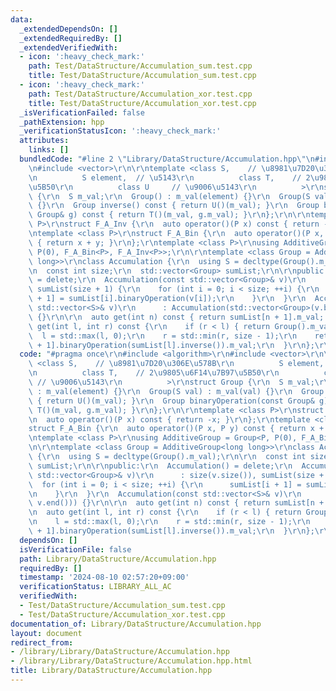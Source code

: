 ```yaml
---
data:
  _extendedDependsOn: []
  _extendedRequiredBy: []
  _extendedVerifiedWith:
  - icon: ':heavy_check_mark:'
    path: Test/DataStructure/Accumulation_sum.test.cpp
    title: Test/DataStructure/Accumulation_sum.test.cpp
  - icon: ':heavy_check_mark:'
    path: Test/DataStructure/Accumulation_xor.test.cpp
    title: Test/DataStructure/Accumulation_xor.test.cpp
  _isVerificationFailed: false
  _pathExtension: hpp
  _verificationStatusIcon: ':heavy_check_mark:'
  attributes:
    links: []
  bundledCode: "#line 2 \"Library/DataStructure/Accumulation.hpp\"\n#include <algorithm>\r\
    \n#include <vector>\r\n\r\ntemplate <class S,    // \u8981\u7D20\u306E\u578B\r\
    \n          S element,  // \u5143\r\n          class T,    // 2\u9805\u6F14\u7B97\
    \u5B50\r\n          class U     // \u9006\u5143\r\n          >\r\nstruct Group\
    \ {\r\n  S m_val;\r\n  Group() : m_val(element) {}\r\n  Group(S val) : m_val(val)\
    \ {}\r\n  Group inverse() const { return U()(m_val); }\r\n  Group binaryOperation(const\
    \ Group& g) const { return T()(m_val, g.m_val); }\r\n};\r\n\r\ntemplate <class\
    \ P>\r\nstruct F_A_Inv {\r\n  auto operator()(P x) const { return -x; }\r\n};\r\
    \ntemplate <class P>\r\nstruct F_A_Bin {\r\n  auto operator()(P x, P y) const\
    \ { return x + y; }\r\n};\r\ntemplate <class P>\r\nusing AdditiveGroup = Group<P,\
    \ P(0), F_A_Bin<P>, F_A_Inv<P>>;\r\n\r\ntemplate <class Group = AdditiveGroup<long\
    \ long>>\r\nclass Accumulation {\r\n  using S = decltype(Group().m_val);\r\n\r\
    \n  const int size;\r\n  std::vector<Group> sumList;\r\n\r\npublic:\r\n  Accumulation()\
    \ = delete;\r\n  Accumulation(const std::vector<Group>& v)\r\n      : size(v.size()),\
    \ sumList(size + 1) {\r\n    for (int i = 0; i < size; ++i) {\r\n      sumList[i\
    \ + 1] = sumList[i].binaryOperation(v[i]);\r\n    }\r\n  }\r\n  Accumulation(const\
    \ std::vector<S>& v)\r\n      : Accumulation(std::vector<Group>(v.begin(), v.end()))\
    \ {}\r\n\r\n  auto get(int n) const { return sumList[n + 1].m_val; }\r\n  auto\
    \ get(int l, int r) const {\r\n    if (r < l) { return Group().m_val; }\r\n  \
    \  l = std::max(l, 0);\r\n    r = std::min(r, size - 1);\r\n    return sumList[r\
    \ + 1].binaryOperation(sumList[l].inverse()).m_val;\r\n  }\r\n};\r\n"
  code: "#pragma once\r\n#include <algorithm>\r\n#include <vector>\r\n\r\ntemplate\
    \ <class S,    // \u8981\u7D20\u306E\u578B\r\n          S element,  // \u5143\r\
    \n          class T,    // 2\u9805\u6F14\u7B97\u5B50\r\n          class U    \
    \ // \u9006\u5143\r\n          >\r\nstruct Group {\r\n  S m_val;\r\n  Group()\
    \ : m_val(element) {}\r\n  Group(S val) : m_val(val) {}\r\n  Group inverse() const\
    \ { return U()(m_val); }\r\n  Group binaryOperation(const Group& g) const { return\
    \ T()(m_val, g.m_val); }\r\n};\r\n\r\ntemplate <class P>\r\nstruct F_A_Inv {\r\
    \n  auto operator()(P x) const { return -x; }\r\n};\r\ntemplate <class P>\r\n\
    struct F_A_Bin {\r\n  auto operator()(P x, P y) const { return x + y; }\r\n};\r\
    \ntemplate <class P>\r\nusing AdditiveGroup = Group<P, P(0), F_A_Bin<P>, F_A_Inv<P>>;\r\
    \n\r\ntemplate <class Group = AdditiveGroup<long long>>\r\nclass Accumulation\
    \ {\r\n  using S = decltype(Group().m_val);\r\n\r\n  const int size;\r\n  std::vector<Group>\
    \ sumList;\r\n\r\npublic:\r\n  Accumulation() = delete;\r\n  Accumulation(const\
    \ std::vector<Group>& v)\r\n      : size(v.size()), sumList(size + 1) {\r\n  \
    \  for (int i = 0; i < size; ++i) {\r\n      sumList[i + 1] = sumList[i].binaryOperation(v[i]);\r\
    \n    }\r\n  }\r\n  Accumulation(const std::vector<S>& v)\r\n      : Accumulation(std::vector<Group>(v.begin(),\
    \ v.end())) {}\r\n\r\n  auto get(int n) const { return sumList[n + 1].m_val; }\r\
    \n  auto get(int l, int r) const {\r\n    if (r < l) { return Group().m_val; }\r\
    \n    l = std::max(l, 0);\r\n    r = std::min(r, size - 1);\r\n    return sumList[r\
    \ + 1].binaryOperation(sumList[l].inverse()).m_val;\r\n  }\r\n};\r\n"
  dependsOn: []
  isVerificationFile: false
  path: Library/DataStructure/Accumulation.hpp
  requiredBy: []
  timestamp: '2024-08-10 02:57:20+09:00'
  verificationStatus: LIBRARY_ALL_AC
  verifiedWith:
  - Test/DataStructure/Accumulation_sum.test.cpp
  - Test/DataStructure/Accumulation_xor.test.cpp
documentation_of: Library/DataStructure/Accumulation.hpp
layout: document
redirect_from:
- /library/Library/DataStructure/Accumulation.hpp
- /library/Library/DataStructure/Accumulation.hpp.html
title: Library/DataStructure/Accumulation.hpp
---
```

